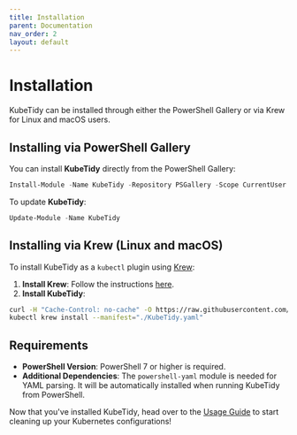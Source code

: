 ```yaml
---
title: Installation
parent: Documentation
nav_order: 2
layout: default
---
```


# Installation

KubeTidy can be installed through either the PowerShell Gallery or via Krew for Linux and macOS users.

## Installing via PowerShell Gallery

You can install **KubeTidy** directly from the PowerShell Gallery:

```powershell
Install-Module -Name KubeTidy -Repository PSGallery -Scope CurrentUser
```

To update **KubeTidy**:

```powershell
Update-Module -Name KubeTidy
```

## Installing via Krew (Linux and macOS)

To install KubeTidy as a `kubectl` plugin using [Krew](https://krew.sigs.k8s.io/):

1. **Install Krew**: Follow the instructions [here](https://krew.sigs.k8s.io/docs/user-guide/setup/install/).
2. **Install KubeTidy**: 

```bash
curl -H "Cache-Control: no-cache" -O https://raw.githubusercontent.com/PixelRobots/KubeTidy/main/KubeTidy.yaml
kubectl krew install --manifest="./KubeTidy.yaml"
```

## Requirements

- **PowerShell Version**: PowerShell 7 or higher is required.
- **Additional Dependencies**: The `powershell-yaml` module is needed for YAML parsing. It will be automatically installed when running KubeTidy from PowerShell.

Now that you've installed KubeTidy, head over to the [Usage Guide](docs/usage) to start cleaning up your Kubernetes configurations!